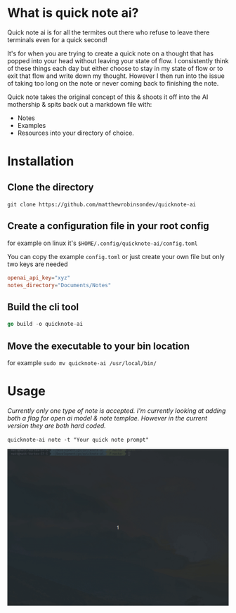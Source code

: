 # What is quick note ai?
Quick note ai is for all the termites out there who refuse to leave there terminals even for a quick second!

It's for when you are trying to create a quick note on a thought that has popped into your head without leaving your state of flow. I consistently think of these things each day but either choose to stay in my state of flow or to exit that flow and write down my thought. However I then run into the issue of taking too long on the note or never coming back to finishing the note.

Quick note takes the original concept of this & shoots it off into the AI mothership & spits back out a markdown file with:
- Notes
- Examples
- Resources
into your directory of choice.

# Installation
## Clone the directory
`git clone https://github.com/matthewrobinsondev/quicknote-ai`

## Create a configuration file in your root config
for example on linux it's
`$HOME/.config/quicknote-ai/config.toml`

You can copy the example `config.toml` or just create your own file but only two keys are needed
```toml
openai_api_key="xyz"
notes_directory="Documents/Notes"
```

## Build the cli tool
```go
go build -o quicknote-ai

```

## Move the executable to your bin location
for example
`sudo mv quicknote-ai /usr/local/bin/`

# Usage
*Currently only one type of note is accepted. I'm currently looking at adding both a flag for open ai model & note templae. However in the current version they are both hard coded.*

`quicknote-ai note -t "Your quick note prompt"`

![](https://github.com/matthewrobinsondev/quicknote-ai/blob/master/example-usage.gif)
